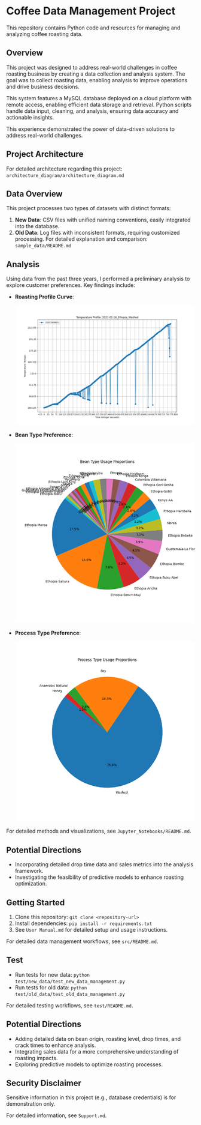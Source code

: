 # Coffee Data Management Project

This repository contains Python code and resources for managing and analyzing coffee roasting data.


## Overview
This project was designed to address real-world challenges in coffee roasting business by creating a data collection and analysis system. The goal was to collect roasting data, enabling analysis to improve operations and drive business decisions.

This system features a MySQL database deployed on a cloud platform with remote access, enabling efficient data storage and retrieval. Python scripts handle data input, cleaning, and analysis, ensuring data accuracy and actionable insights. 

This experience demonstrated the power of data-driven solutions to address real-world challenges.

##  Project Architecture
For detailed architecture regarding this project: `architecture_diagram/architecture_diagram.md`


## Data Overview
This project processes two types of datasets with distinct formats:
1. **New Data**: CSV files with unified naming conventions, easily integrated into the database.
2. **Old Data**: Log files with inconsistent formats, requiring customized processing.
For detailed explanation and comparison: `sample_data/README.md`

## Analysis
Using data from the past three years, I performed a preliminary analysis to explore customer preferences. Key findings include:
- **Roasting Profile Curve**:

  ![2021-01-16_Ethopia_Washed_Profile_Curve](Jupyter_Notebooks/Images/2021-01-16_Ethopia_Washed_Profile_Curve.png)
- **Bean Type Preference**:

  ![Bean_type_preference_pie_chart](Jupyter_Notebooks/Images/Bean_type_preference_pie_chart.png)
- **Process Type Preference**:

  ![Process_type_preference_pie_chart](Jupyter_Notebooks/Images/Process_type_preference_pie_chart.png)

For detailed methods and visualizations, see `Jupyter_Notebooks/README.md`.

## Potential Directions
- Incorporating detailed drop time data and sales metrics into the analysis framework.
- Investigating the feasibility of predictive models to enhance roasting optimization.

## Getting Started 
1. Clone this repository: `git clone <repository-url>`
2. Install dependencies: `pip install -r requirements.txt`
3. See `User Manual.md` for detailed setup and usage instructions.

For detailed data management workflows, see `src/README.md`.

## Test
- Run tests for new data: `python test/new_data/test_new_data_management.py`
- Run tests for old data: `python test/old_data/test_old_data_management.py`

For detailed testing workflows, see `test/README.md`.

## Potential Directions
- Adding detailed data on bean origin, roasting level, drop times, and crack times to enhance analysis.
- Integrating sales data for a more comprehensive understanding of roasting impacts.
- Exploring predictive models to optimize roasting processes.

## Security Disclaimer
Sensitive information in this project (e.g., database credentials) is for demonstration only. 

For detailed information, see `Support.md`.
